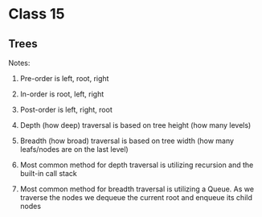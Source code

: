 # Class 15


## Trees

Notes: 

1. Pre-order is left, root, right

2. In-order is root, left, right

3. Post-order is left, right, root

4. Depth (how deep) traversal is based on tree height (how many levels)

5. Breadth (how broad) traversal is based on tree width (how many leafs/nodes are on the last level)

6. Most common method for depth traversal is utilizing recursion and the built-in call stack

7. Most common method for breadth traversal is utilizing a Queue. As we traverse the nodes we dequeue the current root and enqueue its child nodes


